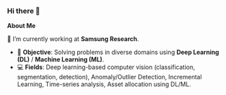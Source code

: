 ### Hi there 👋

**About Me**

:running: I’m currently working at **Samsung Research**.
- :star2: **Objective**: Solving problems in diverse domains using **Deep Learning (DL)** / **Machine Learning (ML)**.
- :computer: **Fields**: Deep learning-based computer vision (classification, segmentation, detection), Anomaly/Outlier Detection, Incremental Learning, Time-series analysis, Asset allocation using DL/ML.


<!--
**EunsungKim-kr/EunsungKim-kr** is a ✨ _special_ ✨ repository because its `README.md` (this file) appears on your GitHub profile.

Here are some ideas to get you started:

- 🔭 I’m currently working on ...
- 🌱 I’m currently learning ...
- 👯 I’m looking to collaborate on ...
- 🤔 I’m looking for help with ...
- 💬 Ask me about ...
- 📫 How to reach me: ...
- 😄 Pronouns: ...
- ⚡ Fun fact: ...
-->
